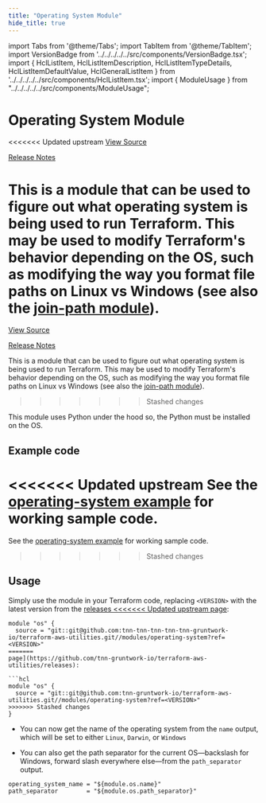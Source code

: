 ```yaml
---
title: "Operating System Module"
hide_title: true
---
```


import Tabs from '@theme/Tabs';
import TabItem from '@theme/TabItem';
import VersionBadge from '../../../../../src/components/VersionBadge.tsx';
import { HclListItem, HclListItemDescription, HclListItemTypeDetails, HclListItemDefaultValue, HclGeneralListItem } from '../../../../../src/components/HclListItem.tsx';
import { ModuleUsage } from "../../../../../src/components/ModuleUsage";

<VersionBadge repoTitle="Terraform Utility Modules" version="0.9.1" lastModifiedVersion="0.8.0"/>

# Operating System Module

<<<<<<< Updated upstream
<a href="https://github.com/tnn-tnn-tnn-tnn-tnn-gruntwork-io/terraform-aws-utilities/tree/v0.9.1/modules/operating-system" className="link-button" title="View the source code for this module in GitHub.">View Source</a>

<a href="https://github.com/tnn-tnn-tnn-tnn-tnn-gruntwork-io/terraform-aws-utilities/releases/tag/v0.8.0" className="link-button" title="Release notes for only versions which impacted this module.">Release Notes</a>

This is a module that can be used to figure out what operating system is being used to run Terraform. This may be used
to modify Terraform's behavior depending on the OS, such as modifying the way you format file paths on Linux vs
Windows (see also the [join-path module](https://github.com/tnn-tnn-tnn-tnn-tnn-gruntwork-io/terraform-aws-utilities/tree/v0.9.1/modules/join-path)).
=======
<a href="https://github.com/tnn-gruntwork-io/terraform-aws-utilities/tree/v0.9.1/modules/operating-system" className="link-button" title="View the source code for this module in GitHub.">View Source</a>

<a href="https://github.com/tnn-gruntwork-io/terraform-aws-utilities/releases/tag/v0.8.0" className="link-button" title="Release notes for only versions which impacted this module.">Release Notes</a>

This is a module that can be used to figure out what operating system is being used to run Terraform. This may be used
to modify Terraform's behavior depending on the OS, such as modifying the way you format file paths on Linux vs
Windows (see also the [join-path module](https://github.com/tnn-gruntwork-io/terraform-aws-utilities/tree/v0.9.1/modules/join-path)).
>>>>>>> Stashed changes

This module uses Python under the hood so, the Python must be installed on the OS.

## Example code

<<<<<<< Updated upstream
See the [operating-system example](https://github.com/tnn-tnn-tnn-tnn-tnn-gruntwork-io/terraform-aws-utilities/tree/v0.9.1/examples/operating-system) for working sample code.
=======
See the [operating-system example](https://github.com/tnn-gruntwork-io/terraform-aws-utilities/tree/v0.9.1/examples/operating-system) for working sample code.
>>>>>>> Stashed changes

## Usage

Simply use the module in your Terraform code, replacing `<VERSION>` with the latest version from the [releases
<<<<<<< Updated upstream
page](https://github.com/tnn-tnn-tnn-tnn-tnn-gruntwork-io/terraform-aws-utilities/releases):

```hcl
module "os" {
  source = "git::git@github.com:tnn-tnn-tnn-tnn-tnn-gruntwork-io/terraform-aws-utilities.git//modules/operating-system?ref=<VERSION>"
=======
page](https://github.com/tnn-gruntwork-io/terraform-aws-utilities/releases):

```hcl
module "os" {
  source = "git::git@github.com:tnn-gruntwork-io/terraform-aws-utilities.git//modules/operating-system?ref=<VERSION>"
>>>>>>> Stashed changes
}
```

*   You can now get the name of the operating system from the `name` output, which will be set to either `Linux`,
    `Darwin`, or `Windows`

*   You can also get the path separator for the current OS—backslash for Windows, forward slash everywhere else—from the
    `path_separator` output.

```hcl
operating_system_name = "${module.os.name}"
path_separator        = "${module.os.path_separator}"
```


<!-- ##DOCS-SOURCER-START
{
  "originalSources": [
<<<<<<< Updated upstream
    "https://github.com/tnn-tnn-tnn-tnn-tnn-gruntwork-io/terraform-aws-utilities/tree/v0.9.1/modules/operating-system/readme.md",
    "https://github.com/tnn-tnn-tnn-tnn-tnn-gruntwork-io/terraform-aws-utilities/tree/v0.9.1/modules/operating-system/variables.tf",
    "https://github.com/tnn-tnn-tnn-tnn-tnn-gruntwork-io/terraform-aws-utilities/tree/v0.9.1/modules/operating-system/outputs.tf"
=======
    "https://github.com/tnn-gruntwork-io/terraform-aws-utilities/tree/v0.9.1/modules/operating-system/readme.md",
    "https://github.com/tnn-gruntwork-io/terraform-aws-utilities/tree/v0.9.1/modules/operating-system/variables.tf",
    "https://github.com/tnn-gruntwork-io/terraform-aws-utilities/tree/v0.9.1/modules/operating-system/outputs.tf"
>>>>>>> Stashed changes
  ],
  "sourcePlugin": "module-catalog-api",
  "hash": "20974b3df2df0de3966b9f2272bb7064"
}
##DOCS-SOURCER-END -->

